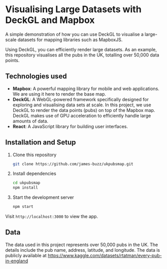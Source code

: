 # Visualising Large Datasets with DeckGL and Mapbox

A simple demonstration of how you can use DeckGL to visualise a large-scale datasets for mapping libraries such as MapboxJS.

Using DeckGL, you can efficiently render large datasets. As an example, this repository visualises all the pubs in the UK, totalling over 50,000 data points.

## Technologies used

- **Mapbox**: A powerful mapping library for mobile and web applications. We are using it here to render the base map.
- **DeckGL**: A WebGL-powered framework specifically designed for exploring and visualising data sets at scale. In this project, we use DeckGL to render the data points (pubs) on top of the Mapbox map. DeckGL makes use of GPU acceleration to efficiently handle large amounts of data.
- **React**: A JavaScript library for building user interfaces.

## Installation and Setup

1. Clone this repository

   ```bash
   git clone https://github.com/james-buzz/ukpubsmap.git
   ```

2. Install dependencies

   ```bash
   cd ukpubsmap
   npm install
   ```

3. Start the development server
   ```bash
   npm start
   ```

Visit `http://localhost:3000` to view the app.

## Data

The data used in this project represents over 50,000 pubs in the UK. The details include the pub name, address, latitude, and longitude.
The data is publicly available at https://www.kaggle.com/datasets/rtatman/every-pub-in-england
